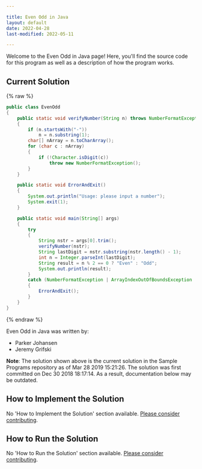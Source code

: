 ```yaml
---

title: Even Odd in Java
layout: default
date: 2022-04-28
last-modified: 2022-05-11

---
```


Welcome to the Even Odd in Java page! Here, you'll find the source code for this program as well as a description of how the program works.

## Current Solution

{% raw %}

```java
public class EvenOdd
{
    public static void verifyNumber(String n) throws NumberFormatException
    {
        if (n.startsWith("-"))
            n = n.substring(1);
        char[] nArray = n.toCharArray();
        for (char c : nArray)
        {
            if (!Character.isDigit(c))
                throw new NumberFormatException();
        }
    }

    public static void ErrorAndExit()
    {
        System.out.println("Usage: please input a number");
        System.exit(1);
    }

    public static void main(String[] args)
    {
        try
        {
            String nstr = args[0].trim();
            verifyNumber(nstr);
            String lastDigit = nstr.substring(nstr.length() - 1);
            int n = Integer.parseInt(lastDigit);
            String result = n % 2 == 0 ? "Even" : "Odd";
            System.out.println(result);
        }
        catch (NumberFormatException | ArrayIndexOutOfBoundsException | StringIndexOutOfBoundsException e)
        {
            ErrorAndExit();
        }
    }
}
```

{% endraw %}

Even Odd in Java was written by:

- Parker Johansen
- Jeremy Grifski

**Note**: The solution shown above is the current solution in the Sample Programs repository as of Mar 28 2019 15:21:26. The solution was first committed on Dec 30 2018 18:17:14. As a result, documentation below may be outdated.

## How to Implement the Solution

No 'How to Implement the Solution' section available. [Please consider contributing](https://github.com/TheRenegadeCoder/sample-programs-website).

## How to Run the Solution

No 'How to Run the Solution' section available. [Please consider contributing](https://github.com/TheRenegadeCoder/sample-programs-website).